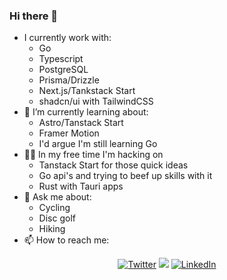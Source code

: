 ### Hi there 👋 

- I currently work with:
  - Go
  - Typescript
  - PostgreSQL
  - Prisma/Drizzle
  - Next.js/Tankstack Start
  - shadcn/ui with TailwindCSS
- 🌱 I’m currently learning about:
  - Astro/Tanstack Start
  - Framer Motion
  - I'd argue I'm still learning Go
- 👨‍💻 In my free time I'm hacking on
  - Tanstack Start for those quick ideas
  - Go api's and trying to beef up skills with it
  - Rust with Tauri apps
- 💬 Ask me about: 
  - Cycling
  - Disc golf
  - Hiking
- 📫 How to reach me: 

<p align="center">
	<a href="https://twitter.com/dev_so_below"><img src="https://img.shields.io/badge/Twitter-1DA1F2?style=for-the-badge&logo=twitter&logoColor=white" alt="Twitter"></a>
	<a href="https://gitlab.com/jfay2"><img src="https://img.shields.io/badge/GitLab-330F63?style=for-the-badge&logo=gitlab&logoColor=white" akt="GitLab"></a>
	<a href="https://www.linkedin.com/in/johnkfay"><img src="https://img.shields.io/badge/LinkedIn-0077B5?style=for-the-badge&logo=linkedin&logoColor=white" alt="LinkedIn"></a>
</p>
